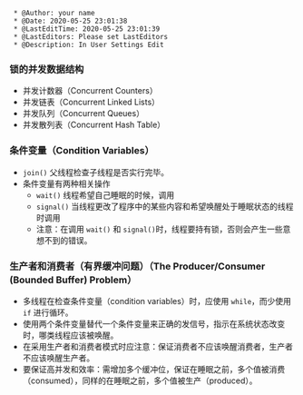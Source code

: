 ```
 * @Author: your name
 * @Date: 2020-05-25 23:01:38
 * @LastEditTime: 2020-05-25 23:01:39
 * @LastEditors: Please set LastEditors
 * @Description: In User Settings Edit
``` 
### 锁的并发数据结构
- 并发计数器（Concurrent Counters）
- 并发链表（Concurrent Linked Lists）
- 并发队列（Concurrent Queues）
- 并发散列表（Concurrent Hash Table）


### 条件变量（Condition Variables）
- `join()` 父线程检查子线程是否实行完毕。
- 条件变量有两种相关操作
  - `wait()`    线程希望自己睡眠的时候，调用
  - `signal()`  当线程更改了程序中的某些内容和希望唤醒处于睡眠状态的线程时调用
  - 注意：在调用 `wait()` 和 `signal()`时，线程要持有锁，否则会产生一些意想不到的错误。

### 生产者和消费者（有界缓冲问题）（The Producer/Consumer (Bounded Buffer) Problem）
- 多线程在检查条件变量（condition variables）时，应使用 `while`，而少使用 `if` 进行循环。
- 使用两个条件变量替代一个条件变量来正确的发信号，指示在系统状态改变时，哪类线程应该被唤醒。
- 在采用生产者和消费者模式时应注意：保证消费者不应该唤醒消费者，生产者不应该唤醒生产者。
- 要保证高并发和效率：需增加多个缓冲位，保证在睡眠之前，多个值被消费（consumed），同样的在睡眠之前，多个值被生产（produced）。
